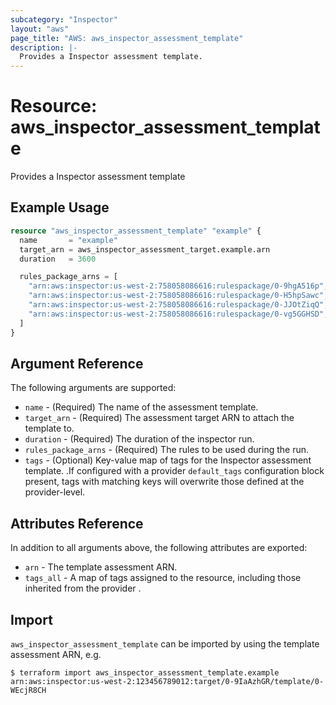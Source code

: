 ```yaml
---
subcategory: "Inspector"
layout: "aws"
page_title: "AWS: aws_inspector_assessment_template"
description: |-
  Provides a Inspector assessment template.
---
```


# Resource: aws_inspector_assessment_template

Provides a Inspector assessment template

## Example Usage

```terraform
resource "aws_inspector_assessment_template" "example" {
  name       = "example"
  target_arn = aws_inspector_assessment_target.example.arn
  duration   = 3600

  rules_package_arns = [
    "arn:aws:inspector:us-west-2:758058086616:rulespackage/0-9hgA516p",
    "arn:aws:inspector:us-west-2:758058086616:rulespackage/0-H5hpSawc",
    "arn:aws:inspector:us-west-2:758058086616:rulespackage/0-JJOtZiqQ",
    "arn:aws:inspector:us-west-2:758058086616:rulespackage/0-vg5GGHSD",
  ]
}
```

## Argument Reference

The following arguments are supported:

* `name` - (Required) The name of the assessment template.
* `target_arn` - (Required) The assessment target ARN to attach the template to.
* `duration` - (Required) The duration of the inspector run.
* `rules_package_arns` - (Required) The rules to be used during the run.
* `tags` - (Optional) Key-value map of tags for the Inspector assessment template. .If configured with a provider `default_tags` configuration block present, tags with matching keys will overwrite those defined at the provider-level.

## Attributes Reference

In addition to all arguments above, the following attributes are exported:

* `arn` - The template assessment ARN.
* `tags_all` - A map of tags assigned to the resource, including those inherited from the provider .

## Import

`aws_inspector_assessment_template` can be imported by using the template assessment ARN, e.g.

```
$ terraform import aws_inspector_assessment_template.example arn:aws:inspector:us-west-2:123456789012:target/0-9IaAzhGR/template/0-WEcjR8CH
```
